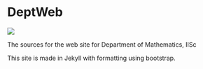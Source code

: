 ---
---

# DeptWeb
![](https://github.com/siddhartha-gadgil/DeptWeb/workflows/jekyll%20test/badge.svg)

The sources for the web site for Department of Mathematics, IISc

This site is made in Jekyll with formatting using bootstrap.
